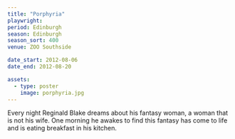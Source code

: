 ```yaml
---
title: "Porphyria"
playwright:
period: Edinburgh
season: Edinburgh
season_sort: 400
venue: ZOO Southside

date_start: 2012-08-06
date_end: 2012-08-20

assets:
  - type: poster
    image: porphyria.jpg
---
```

Every night Reginald Blake dreams about his fantasy woman, a woman that is not his wife. One morning he awakes to find this fantasy has come to life and is eating breakfast in his kitchen.
